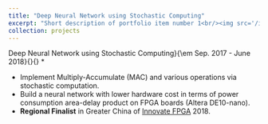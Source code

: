 ```yaml
---
title: "Deep Neural Network using Stochastic Computing"
excerpt: "Short description of portfolio item number 1<br/><img src='/images/scdnn.png'>"
collection: projects
---
```


Deep Neural Network using Stochastic Computing}{\em Sep. 2017 - June 2018}{}{}
* 
* Implement Multiply-Accumulate (MAC) and various operations via stochastic computation.
* Build a neural network with lower hardware cost in terms of power consumption area-delay product on FPGA boards (Altera DE10-nano).
* **Regional Finalist** in Greater China of [Innovate FPGA](http://www.innovatefpga.com/) 2018.